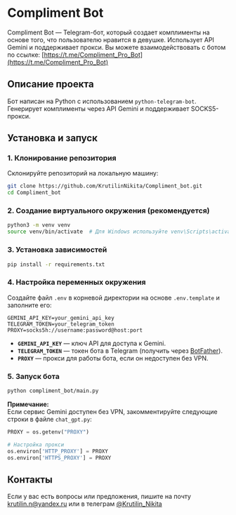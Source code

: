 # Compliment Bot

Compliment Bot — Telegram-бот, который создает комплименты на основе того, что пользователю нравится в девушке. Использует API Gemini и поддерживает прокси.
Вы можете взаимодействовать с ботом по ссылке: [https://t.me/Compliment_Pro_Bot](https://t.me/Compliment_Pro_Bot)

## Описание проекта

Бот написан на Python с использованием `python-telegram-bot`. Генерирует комплименты через API Gemini и поддерживает SOCKS5-прокси.

## Установка и запуск

### 1. Клонирование репозитория

Склонируйте репозиторий на локальную машину:

```bash
git clone https://github.com/KrutilinNikita/Compliment_bot.git
cd Compliment_bot
```

### 2. Создание виртуального окружения (рекомендуется)

```bash
python3 -m venv venv
source venv/bin/activate  # Для Windows используйте venv\Scripts\activate
```

### 3. Установка зависимостей

```bash
pip install -r requirements.txt
```

### 4. Настройка переменных окружения

Создайте файл `.env` в корневой директории на основе `.env.template` и заполните его:

```
GEMINI_API_KEY=your_gemini_api_key
TELEGRAM_TOKEN=your_telegram_token
PROXY=socks5h://username:password@host:port
```

- **`GEMINI_API_KEY`** — ключ API для доступа к Gemini.
- **`TELEGRAM_TOKEN`** — токен бота в Telegram (получить через [BotFather](https://t.me/BotFather)).
- **`PROXY`**  — прокси для работы бота, если он недоступен без VPN.

### 5. Запуск бота

```bash
python compliment_bot/main.py
```

**Примечание:**  
Если сервис Gemini доступен без VPN, закомментируйте следующие строки в файле `chat_gpt.py`:

```python
PROXY = os.getenv("PROXY")

# Настройка прокси
os.environ['HTTP_PROXY'] = PROXY
os.environ['HTTPS_PROXY'] = PROXY
```

## Контакты

Если у вас есть вопросы или предложения, пишите на почту krutilin.n@yandex.ru или в телеграм [@Krutilin_Nikita](https://t.me/Krutilin_Nikita)
